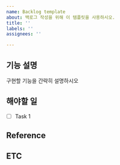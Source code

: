 ```yaml
---
name: Backlog template
about: 백로그 작성을 위해 이 템플릿을 사용하시오.
title: ''
labels: ''
assignees: ''

---
```


## 기능 설명

구현할 기능을 간략히 설명하시오

## 해야할 일
-[ ] Task 1

## Reference

## ETC
